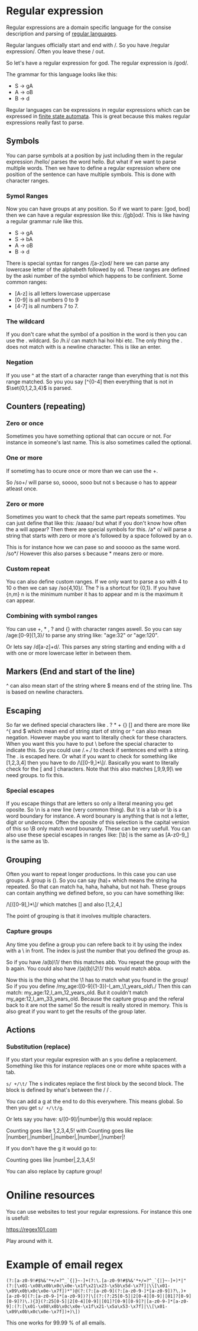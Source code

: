 # Regular expression

Regular expressions are a domain specific language for the consise description and parsing of [regular languages](regular%20languages.md). 

Regular langues officially start and end with /. So you have /regular expression/. Often you leave these / out.

So let's have a regular expression for god. The regular expression is /god/. 

The grammar for this language looks like this:

- S -> gA
- A → oB
- B → d

Regular languages can be expressions in regular expressions which can be expressed in [finite state automata](finite%20state%20automata.md). This is great because this makes regular expressions really fast to parse.

## Symbols
You can parse symbols at a position by just including them in the regular expression /hello/ parses the word hello. But what if we want to parse multiple words. Then we have to define a regular expression where one position of the sentence can have multiple symbols. This is done with character ranges.

### Symol Ranges

Now you can have groups at any position. So if we want to pare: [god, bod] then we can have a regular expression like this: /[gb]od/. This is like having a regular grammar rule like this. 

- S -> gA
- S -> bA
- A → oB
- B → d

There is special syntax for ranges /[a-z]od/ here we can parse any lowercase letter of the alphabeth followed by od. These ranges are defined by the aski number of the symbol which happens to be confinient. Some common ranges:
- [A-z] is all letters lowercase uppercase
- [0-9] is all numbers 0 to 9 
- [4-7] is all numbers 7 to  7. 

### The wildcard
If you don't care what the symbol of a position in the word is then you can use the . wildcard. So /h.i/ can match hai hoi hbi etc. The only thing the . does not match with is a newline character. This is like an enter. 

### Negation
If you use ^ at the start of a character range than everything that is not this range matched. So you you say [\^{0-4] then everything that is not in $\set{0,1,2,3,4}$ is parsed. 


## Counters (repeating)

### Zero or once 
Sometimes you have something optional that can occure or not. For instance in someone's last name. This is also sometimes called the optional. 

### One or more
If sometimg has to ocure once or more than we can use the +.

So /so+/ will parse so, soooo, sooo but not s because o has to appear atleast once. 

### Zero or more
Sometimes you want to check that the same part repeats sometimes. You can just define that like this: /aaaao/ but what if you don't know how often the a will appear? Then there are special symbols for this. /a* o/ will parse a string that starts with zero or more a's followed by a space followed by an o. 

This is for instance how we can pase so and sooooo as the same word. /so*/ However this also parses s because * means zero or more. 

### Custom repeat 
You can also define custom ranges. If we only want to parse a so with 4 to 10 o then we can say /so{4,10}/. The ? is a shortcut for {0,1}. If you have {n,m} n is the minimum number it has to appear and m is the maximum it can appear. 

### Combining with symbol ranges
You can use +, * , ? and {} with character ranges aswell. So you can say /age:[0-9]{1,3}/ to parse any string like: "age:32" or "age:120". 

Or lets say /d[a-z]+d/. This parses any string starting and ending with a d with one or more lowercase letter in between them.

## Markers (End and start of the line)
^ can also mean start of the string where $ means end of the string line. Ths is based on newline characters.

## Escaping

So far we defined special characters like . ? \* + {} [] and there are more like ^{ and $ which mean end of string start of string or ^ can also mean negation. However maybe you want to literally check for these characters. When you want this you have to put \ before the special character to indicate this. So you could use /.+\./ to check if sentences end with a string. The . is escaped here. Or what if you want to check for something like [1,2,3,4] then you have to do /\\[[0-9,]\*\\]/. Basically you want to literally check for the \[ and \] characters. Note that this also matches \[,9,9,9]\ we need groups. to fix this.

### Special escapes
If you escape things that are letters so only a literal meaning you get oposite. So \\n is a new line (very common thing). But \\t is a tab or \\b is a word boundary for instance. A word bounary is anything that is not a letter, digit or underscore. Often the oposite of this selection is the capital version of this so \\B only match word bounardy. These can be very usefull. You can also use these special escapes in ranges like: [\\b] is the same as [A-z0-9_] is the same as \\b.


## Grouping
Often you want to repeat longer productions. In this case you can use groups. A group is (). So you can say (ha)+ which means the string ha repeated. So that can match ha, haha, hahaha, but not hah. These groups can contain anything we defined before, so you can have something like:

/\\\[([0-9],)\*\\\]/ which matches \[\] and also \[1,2,4,\]

The point of grouping is that it involves multiple characters. 

### Capture groups
Any time you define a group you can refere back to it by using the index with a \\ in front. The index is just the number that you defined the group as. 

So if you have /a(b)\\1/ then this matches abb. You repeat the group with the b again. You could also have /(a)(b)\\2\\1/ this would match abba. 

Now this is the thing what the \\1 has to match what you found in the group! So if you you define /my_age:([0-9]{1-3})-I_am_\\1_years_old\\./ Then this can match: my_age:12,I_am_12_years_old. But it couldn't match my_age:12,I_am_33_years_old. Because the capture group and the referal back to it are not the same! So the result is really stored in memory. This is also great if you want to get the results of the group later.

## Actions

### Substitution (replace)
If you start your regular expresion with an s you define a replacement. Something like this for instance replaces one or more white spaces with a tab.

`s/ +/\t/` The s indicates replace the first block by the second block. The block is defined by what's between the / / .

You can add a g at the end to do this everywhere. This means global. So then you get `s/ +/\t/g`.

Or lets say you have: s/[0-9]/|number|/g this would replace:

Counting goes like 1,2,3,4,5!
with 
Counting goes like |number|,|number|,|number|,|number|,|number|!

If you don't have the g it would go to:

Counting goes like |number|,2,3,4,5!

You can also replace by capture group!



# Oniline resources 
You can use websites to test your regular expressions. For instance this one is usefull: 

https://regex101.com

Play around with it.


# Example of email regex
```
(?:[a-z0-9!#$%&'*+/=?^_`{|}~-]+(?:\.[a-z0-9!#$%&'*+/=?^_`{|}~-]+)*|"(?:[\x01-\x08\x0b\x0c\x0e-\x1f\x21\x23-\x5b\x5d-\x7f]|\\[\x01-\x09\x0b\x0c\x0e-\x7f])*")@(?:(?:[a-z0-9](?:[a-z0-9-]*[a-z0-9])?\.)+[a-z0-9](?:[a-z0-9-]*[a-z0-9])?|\[(?:(?:25[0-5]|2[0-4][0-9]|[01]?[0-9][0-9]?)\.){3}(?:25[0-5]|2[0-4][0-9]|[01]?[0-9][0-9]?|[a-z0-9-]*[a-z0-9]:(?:[\x01-\x08\x0b\x0c\x0e-\x1f\x21-\x5a\x53-\x7f]|\\[\x01-\x09\x0b\x0c\x0e-\x7f])+)\])
``` 

This one works for 99.99 % of all emails.